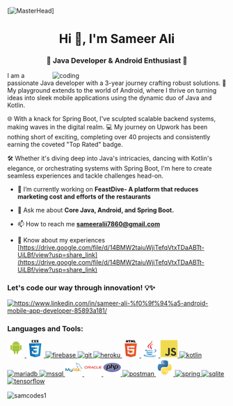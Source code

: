 [![MasterHead](https://cdn.dribbble.com/users/2475489/screenshots/10958341/media/1a42f156117294570ccd94f0b79a7395.gif)]
<h1 align="center">Hi 👋, I'm Sameer Ali</h1>
<h3 align="center">🚀 Java Developer & Android Enthusiast 📱</h3>

<img align="right" alt="coding" width="400" src="https://cdn.dribbble.com/users/330915/screenshots/3587000/10_coding_dribbble.gif">

I am a passionate Java developer with a 3-year journey crafting robust solutions. 🚀 My playground extends to the world of Android, where I thrive on turning ideas into sleek mobile applications using the dynamic duo of Java and Kotlin.

🌐 With a knack for Spring Boot, I've sculpted scalable backend systems, making waves in the digital realm. 💻 My journey on Upwork has been nothing short of exciting, completing over 40 projects and consistently earning the coveted "Top Rated" badge.

🛠️ Whether it's diving deep into Java's intricacies, dancing with Kotlin's elegance, or orchestrating systems with Spring Boot, I'm here to create seamless experiences and tackle challenges head-on.

- 🔭 I’m currently working on **FeastDive- A platform that reduces marketing cost and efforts of the restaurants**

- 💬 Ask me about **Core Java, Android, and Spring Boot.**

- 📫 How to reach me **sameeralii7860@gmail.com**

- 📄 Know about my experiences [https://drive.google.com/file/d/14BMW2taiuWjiTefqVtxTDaABTt-UiLBf/view?usp=share_link](https://drive.google.com/file/d/14BMW2taiuWjiTefqVtxTDaABTt-UiLBf/view?usp=share_link)

<h3 align="left">Let's code our way through innovation! 💡✨</h3>
<p align="left">
<a href="https://linkedin.com/in/https://www.linkedin.com/in/sameer-ali-%f0%9f%94%a5-android-mobile-app-developer-85893a181/" target="blank"><img align="center" src="https://raw.githubusercontent.com/rahuldkjain/github-profile-readme-generator/master/src/images/icons/Social/linked-in-alt.svg" alt="https://www.linkedin.com/in/sameer-ali-%f0%9f%94%a5-android-mobile-app-developer-85893a181/" height="30" width="40" /></a>
</p>

<h3 align="left">Languages and Tools:</h3>
<p align="left"> <a href="https://developer.android.com" target="_blank" rel="noreferrer"> <img src="https://raw.githubusercontent.com/devicons/devicon/master/icons/android/android-original-wordmark.svg" alt="android" width="40" height="40"/> </a> <a href="https://www.w3schools.com/css/" target="_blank" rel="noreferrer"> <img src="https://raw.githubusercontent.com/devicons/devicon/master/icons/css3/css3-original-wordmark.svg" alt="css3" width="40" height="40"/> </a> <a href="https://firebase.google.com/" target="_blank" rel="noreferrer"> <img src="https://www.vectorlogo.zone/logos/firebase/firebase-icon.svg" alt="firebase" width="40" height="40"/> </a> <a href="https://git-scm.com/" target="_blank" rel="noreferrer"> <img src="https://www.vectorlogo.zone/logos/git-scm/git-scm-icon.svg" alt="git" width="40" height="40"/> </a> <a href="https://heroku.com" target="_blank" rel="noreferrer"> <img src="https://www.vectorlogo.zone/logos/heroku/heroku-icon.svg" alt="heroku" width="40" height="40"/> </a> <a href="https://www.w3.org/html/" target="_blank" rel="noreferrer"> <img src="https://raw.githubusercontent.com/devicons/devicon/master/icons/html5/html5-original-wordmark.svg" alt="html5" width="40" height="40"/> </a> <a href="https://www.java.com" target="_blank" rel="noreferrer"> <img src="https://raw.githubusercontent.com/devicons/devicon/master/icons/java/java-original.svg" alt="java" width="40" height="40"/> </a> <a href="https://developer.mozilla.org/en-US/docs/Web/JavaScript" target="_blank" rel="noreferrer"> <img src="https://raw.githubusercontent.com/devicons/devicon/master/icons/javascript/javascript-original.svg" alt="javascript" width="40" height="40"/> </a> <a href="https://kotlinlang.org" target="_blank" rel="noreferrer"> <img src="https://www.vectorlogo.zone/logos/kotlinlang/kotlinlang-icon.svg" alt="kotlin" width="40" height="40"/> </a> <a href="https://mariadb.org/" target="_blank" rel="noreferrer"> <img src="https://www.vectorlogo.zone/logos/mariadb/mariadb-icon.svg" alt="mariadb" width="40" height="40"/> </a> <a href="https://www.microsoft.com/en-us/sql-server" target="_blank" rel="noreferrer"> <img src="https://www.svgrepo.com/show/303229/microsoft-sql-server-logo.svg" alt="mssql" width="40" height="40"/> </a> <a href="https://www.mysql.com/" target="_blank" rel="noreferrer"> <img src="https://raw.githubusercontent.com/devicons/devicon/master/icons/mysql/mysql-original-wordmark.svg" alt="mysql" width="40" height="40"/> </a> <a href="https://www.oracle.com/" target="_blank" rel="noreferrer"> <img src="https://raw.githubusercontent.com/devicons/devicon/master/icons/oracle/oracle-original.svg" alt="oracle" width="40" height="40"/> </a> <a href="https://www.php.net" target="_blank" rel="noreferrer"> <img src="https://raw.githubusercontent.com/devicons/devicon/master/icons/php/php-original.svg" alt="php" width="40" height="40"/> </a> <a href="https://postman.com" target="_blank" rel="noreferrer"> <img src="https://www.vectorlogo.zone/logos/getpostman/getpostman-icon.svg" alt="postman" width="40" height="40"/> </a> <a href="https://www.python.org" target="_blank" rel="noreferrer"> <img src="https://raw.githubusercontent.com/devicons/devicon/master/icons/python/python-original.svg" alt="python" width="40" height="40"/> </a> <a href="https://spring.io/" target="_blank" rel="noreferrer"> <img src="https://www.vectorlogo.zone/logos/springio/springio-icon.svg" alt="spring" width="40" height="40"/> </a> <a href="https://www.sqlite.org/" target="_blank" rel="noreferrer"> <img src="https://www.vectorlogo.zone/logos/sqlite/sqlite-icon.svg" alt="sqlite" width="40" height="40"/> </a> <a href="https://www.tensorflow.org" target="_blank" rel="noreferrer"> <img src="https://www.vectorlogo.zone/logos/tensorflow/tensorflow-icon.svg" alt="tensorflow" width="40" height="40"/> </a> </p>

<p><img align="center" src="https://github-readme-stats.vercel.app/api/top-langs?username=samcodes1&show_icons=true&locale=en&layout=compact" alt="samcodes1" /></p>
